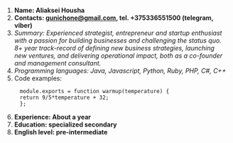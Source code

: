 1. **Name: Aliaksei Housha**
2. **Contacts: gunichone@gmail.com, tel. +375336551500 (telegram, viber)**
3. *Summary: Experienced strategist, entrepreneur and startup enthusiast with a passion for building businesses and challenging the status quo. 8+ year track-record of defining new business strategies, launching new ventures, and delivering operational impact, both as a co-founder and management consultant.*
4. *Programming languages: Java, Javascript, Python, Ruby, PHP, C#, C++*
5. Code examples:
```
     module.exports = function warmup(temperature) {
     return 9/5*temperature + 32;
     };
```
6. **Experience: About a year**
7. **Education: specialized secondary**
8. **English level: pre-intermediate**